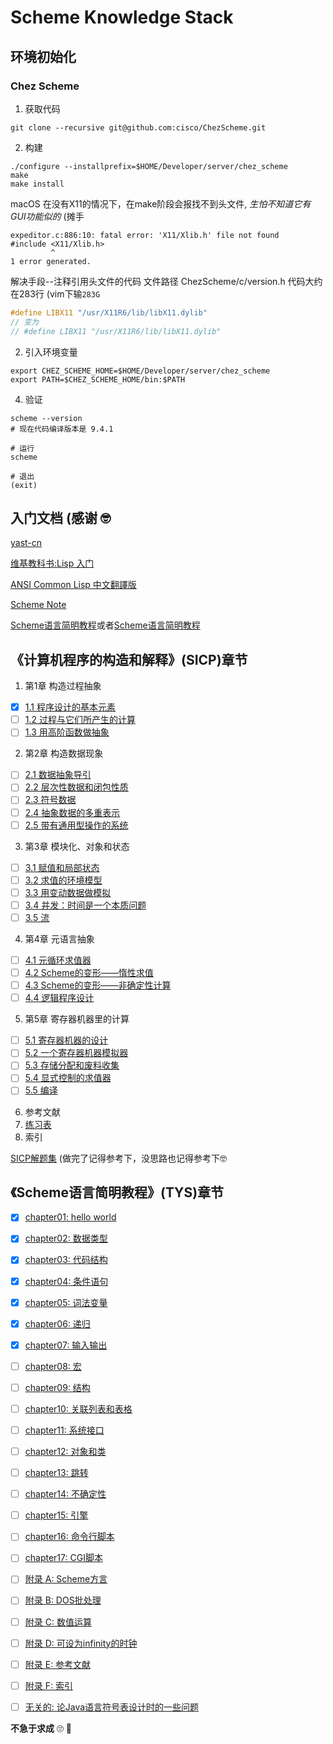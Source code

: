 # Scheme Knowledge Stack

## 环境初始化

### Chez Scheme 

1. 获取代码
```shell
git clone --recursive git@github.com:cisco/ChezScheme.git
```

2. 构建
```shell
./configure --installprefix=$HOME/Developer/server/chez_scheme
make
make install
```

macOS 在没有X11的情况下，在make阶段会报找不到头文件, _生怕不知道它有GUI功能似的_ (摊手

```shell
expeditor.c:886:10: fatal error: 'X11/Xlib.h' file not found
#include <X11/Xlib.h>
         ^
1 error generated.
```

解决手段--注释引用头文件的代码
文件路径 ChezScheme/c/version.h
代码大约在283行 (vim下输`283G`
```c
#define LIBX11 "/usr/X11R6/lib/libX11.dylib"
// 变为
// #define LIBX11 "/usr/X11R6/lib/libX11.dylib"
```

2. 引入环境变量
```shell
export CHEZ_SCHEME_HOME=$HOME/Developer/server/chez_scheme
export PATH=$CHEZ_SCHEME_HOME/bin:$PATH
```

4. 验证
```shell
scheme --version
# 现在代码编译版本是 9.4.1

# 运行
scheme

# 退出
(exit)
```

## 入门文档 (感谢 🤓

[yast-cn](http://deathking.github.io/yast-cn)

[维基教科书:Lisp 入门](https://zh.wikibooks.org/wiki/Lisp_入門)

[ANSI Common Lisp 中文翻譯版](http://acl.readthedocs.io/en/latest/)

[Scheme Note](http://irw.ncut.edu.tw/peterju/scheme.html)

[Scheme语言简明教程](https://www.gitbook.com/read/book/wizardforcel/teach-yourself-scheme)或者[Scheme语言简明教程](http://songjinghe.github.io/TYS-zh-translation/)

## 《计算机程序的构造和解释》(SICP)章节

1. 第1章 构造过程抽象
- [x] [1.1 程序设计的基本元素](sicp/chapter01.1_basic_element.ss)
- [ ] [1.2 过程与它们所产生的计算](sicp/chapter01.2_process_compute.ss)
- [ ] [1.3 用高阶函数做抽象](sicp/)
2. 第2章 构造数据现象
- [ ] [2.1 数据抽象导引](sicp/)
- [ ] [2.2 层次性数据和闭包性质](sicp/)
- [ ] [2.3 符号数据](sicp/)
- [ ] [2.4 抽象数据的多重表示](sicp/)
- [ ] [2.5 带有通用型操作的系统](sicp/)
3. 第3章 模块化、对象和状态
- [ ] [3.1 赋值和局部状态](sicp/)
- [ ] [3.2 求值的环境模型](sicp/)
- [ ] [3.3 用变动数据做模拟](sicp/)
- [ ] [3.4 并发：时间是一个本质问题](sicp/)
- [ ] [3.5 流](sicp/)
4. 第4章 元语言抽象
- [ ] [4.1 元循环求值器](sicp/)
- [ ] [4.2 Scheme的变形——惰性求值](sicp/)
- [ ] [4.3 Scheme的变形——非确定性计算](sicp/)
- [ ] [4.4 逻辑程序设计](sicp/)
5. 第5章 寄存器机器里的计算
- [ ] [5.1 寄存器机器的设计](sicp/)
- [ ] [5.2 一个寄存器机器模拟器](sicp/)
- [ ] [5.3 存储分配和废料收集](sicp/)
- [ ] [5.4 显式控制的求值器](sicp/)
- [ ] [5.5 编译](sicp/)
6. 参考文献
7. [练习表](sicp/sicp_practice.md)
8. 索引

[SICP解题集](http://sicp.readthedocs.io/en/latest/) (做完了记得参考下，没思路也记得参考下🤓

## 《Scheme语言简明教程》(TYS)章节
- [x] [chapter01: hello world](tys/chapter01_hello.ss)
- [x] [chapter02: 数据类型](tys/chapter02_base_type.ss)
- [x] [chapter03: 代码结构](tys/chapter03_forms.ss)
- [x] [chapter04: 条件语句](tys/chapter04_conditional_statement.ss)
- [x] [chapter05: 词法变量](tys/chapter05_variable.ss)
- [x] [chapter06: 递归](tys/chapter06_recursion.ss)
- [x] [chapter07: 输入输出](tys/)
- [ ] [chapter08: 宏](tys/)
- [ ] [chapter09: 结构](tys/)
- [ ] [chapter10: 关联列表和表格](tys/)
- [ ] [chapter11: 系统接口](tys/)
- [ ] [chapter12: 对象和类](tys/)
- [ ] [chapter13: 跳转](tys/)
- [ ] [chapter14: 不确定性](tys/)
- [ ] [chapter15: 引擎](tys/)
- [ ] [chapter16: 命令行脚本](tys/)
- [ ] [chapter17: CGI脚本](tys/)
- [ ] [附录 A: Scheme方言](tys/)
- [ ] [附录 B: DOS批处理](tys/)
- [ ] [附录 C: 数值运算](tys/)
- [ ] [附录 D: 可设为infinity的时钟](tys/)
- [ ] [附录 E: 参考文献](tys/)
- [ ] [附录 F: 索引](tys/)
- [ ] [无关的: 论Java语言符号表设计时的一些问题](tys/)




**不急于求成**  🙄 🤒
